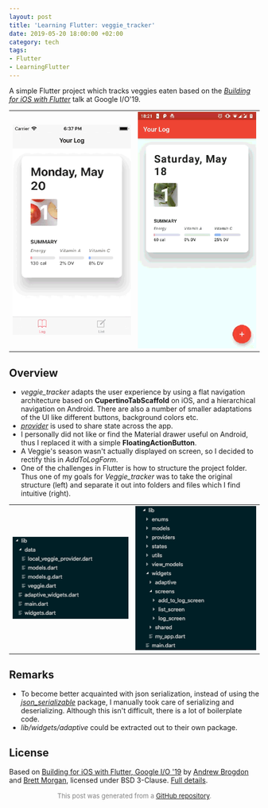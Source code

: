 ```yaml
---
layout: post
title: 'Learning Flutter: veggie_tracker'
date: 2019-05-20 18:00:00 +02:00
category: tech
tags:
- Flutter
- LearningFlutter
---
```


A simple Flutter project which tracks veggies eaten based on the [*Building for iOS with Flutter*](https://www.youtube.com/watch?v=ZBJa-xjZl3w) talk at Google I/O'19.

<table>
    <tr>
        <td><img src="https://raw.githubusercontent.com/defuncart/learning-flutter/master/veggie_tracker/screenshots/01.gif" /></td>
        <td><img src="https://raw.githubusercontent.com/defuncart/learning-flutter/master/veggie_tracker/screenshots/02.gif" /></td>
    </tr>
</table>

## Overview

- *veggie_tracker* adapts the user experience by using a flat navigation architecture based on **CupertinoTabScaffold** on iOS, and a hierarchical navigation on Android. There are also a number of smaller adaptations of the UI like different buttons, background colors etc.
- [*provider*](https://pub.dev/packages/provider) is used to share state across the app.
- I personally did not like or find the Material drawer useful on Android, thus I replaced it with a simple **FloatingActionButton**.
- A Veggie's season wasn't actually displayed on screen, so I decided to rectify this in *AddToLogForm*.
- One of the challenges in Flutter is how to structure the project folder. Thus one of my goals for *Veggie_tracker* was to take the original structure (left) and separate it out into folders and files which I find intuitive (right).

<table>
    <tr>
        <td><img src="https://raw.githubusercontent.com/defuncart/learning-flutter/master/veggie_tracker/screenshots/03.png" /></td>
        <td><img src="https://raw.githubusercontent.com/defuncart/learning-flutter/master/veggie_tracker/screenshots/04.png" /></td>
    </tr>
</table>

## Remarks

- To become better acquainted with json serialization, instead of using the [*json_serializable*](https://pub.dartlang.org/packages/json_serializable) package, I manually took care of serializing and deserializing. Although this isn't difficult, there is a lot of boilerplate code.
- *lib/widgets/adaptive* could be extracted out to their own package.

## License

Based on [Building for iOS with Flutter, Google I/O '19](https://github.com/RedBrogdon/building_for_ios_IO19) by [Andrew Brogdon](https://github.com/RedBrogdon) and [Brett Morgan](https://github.com/domesticmouse), licensed under BSD 3-Clause. [Full details](https://github.com/RedBrogdon/building_for_ios_IO19/blob/master/LICENSE).


<p align="center"><font size="-1" color="#828282">This post was generated from a <a href="https://github.com/defuncart/learning-flutter/tree/master/veggie_tracker">GitHub repository</a>.</font></p>
